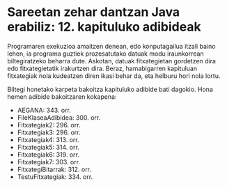 # Sareetan zehar dantzan Java erabiliz: 12. kapituluko adibideak
Programaren exekuzioa amaitzen denean, edo konputagailua itzali baino lehen, ia programa guztiek prozesatutako datuak modu iraunkorrean biltegiratzeko beharra dute. Askotan, datuak fitxategietan gordetzen dira edo fitxategietatik irakurtzen dira. Beraz, hamabigarren kapituluan fitxategiak nola kudeatzen diren ikasi behar da, eta helburu hori nola lortu.

Biltegi honetako karpeta bakoitza kapituluko adibide bati dagokio. Hona hemen adibide bakoitzaren kokapena:

- AEGANA: 343. orr.
- FileKlaseaAdibidea: 300. orr.
- Fitxategiak2: 296. orr.
- Fitxategiak3: 296. orr.
- Fitxategiak4: 313. orr.
- Fitxategiak5: 314. orr.
- Fitxategiak6: 319. orr.
- Fitxategiak7: 303. orr.
- FitxategiBitarrak: 312. orr.
- TestuFitxategiak: 334. orr.
